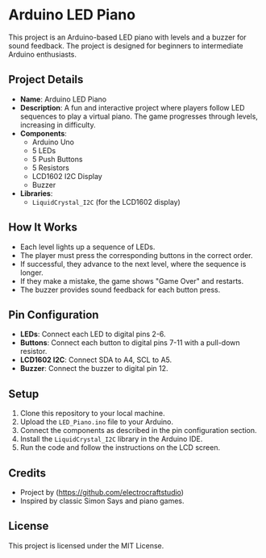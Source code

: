 # Arduino LED Piano

This project is an Arduino-based LED piano with levels and a buzzer for sound feedback. The project is designed for beginners to intermediate Arduino enthusiasts.

## Project Details

- **Name**: Arduino LED Piano
- **Description**: A fun and interactive project where players follow LED sequences to play a virtual piano. The game progresses through levels, increasing in difficulty.
- **Components**:
  - Arduino Uno
  - 5 LEDs
  - 5 Push Buttons
  - 5 Resistors
  - LCD1602 I2C Display
  - Buzzer
- **Libraries**: 
  - `LiquidCrystal_I2C` (for the LCD1602 display)

## How It Works

- Each level lights up a sequence of LEDs.
- The player must press the corresponding buttons in the correct order.
- If successful, they advance to the next level, where the sequence is longer.
- If they make a mistake, the game shows "Game Over" and restarts.
- The buzzer provides sound feedback for each button press.

## Pin Configuration

- **LEDs**: Connect each LED to digital pins 2-6.
- **Buttons**: Connect each button to digital pins 7-11 with a pull-down resistor.
- **LCD1602 I2C**: Connect SDA to A4, SCL to A5.
- **Buzzer**: Connect the buzzer to digital pin 12.

## Setup

1. Clone this repository to your local machine.
2. Upload the `LED_Piano.ino` file to your Arduino.
3. Connect the components as described in the pin configuration section.
4. Install the `LiquidCrystal_I2C` library in the Arduino IDE.
5. Run the code and follow the instructions on the LCD screen.

## Credits

- Project by (https://github.com/electrocraftstudio)
- Inspired by classic Simon Says and piano games.

## License

This project is licensed under the MIT License.
